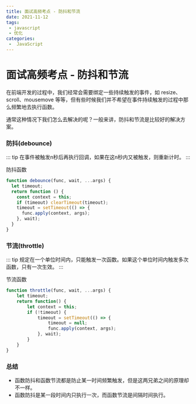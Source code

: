 ```yaml
---
title: 面试高频考点 - 防抖和节流
date: 2021-11-12
tags:
 - javascript
 - 优化
categories:
 -  JavaScript
---
```


# 面试高频考点 - 防抖和节流

在前端开发的过程中，我们经常会需要绑定一些持续触发的事件，如 resize、scroll、mousemove 等等，但有些时候我们并不希望在事件持续触发的过程中那么频繁地去执行函数。

通常这种情况下我们怎么去解决的呢？一般来讲，防抖和节流是比较好的解决方案。

### 防抖(debounce)

::: tip
在事件被触发n秒后再执行回调，如果在这n秒内又被触发，则重新计时。
:::

防抖函数

```js
function debounce(func, wait, ...args) {
  let timeout;
  return function () {
    const context = this;
    if (timeout) clearTimeout(timeout);
    timeout = setTimeout(() => {
      func.apply(context, args);
    }, wait);
  }
}
```

### 节流(throttle)

::: tip
规定在一个单位时间内，只能触发一次函数。如果这个单位时间内触发多次函数，只有一次生效。
:::

节流函数

```js
function throttle(func, wait, ...args) {
    let timeout;
    return function() {
        let context = this;
        if (!timeout) {
            timeout = setTimeout(() => {
                timeout = null;
                func.apply(context, args);
            }, wait);
        }
    }
}
```

### 总结

- 函数防抖和函数节流都是防止某一时间频繁触发，但是这两兄弟之间的原理却不一样。
- 函数防抖是某一段时间内只执行一次，而函数节流是间隔时间执行。